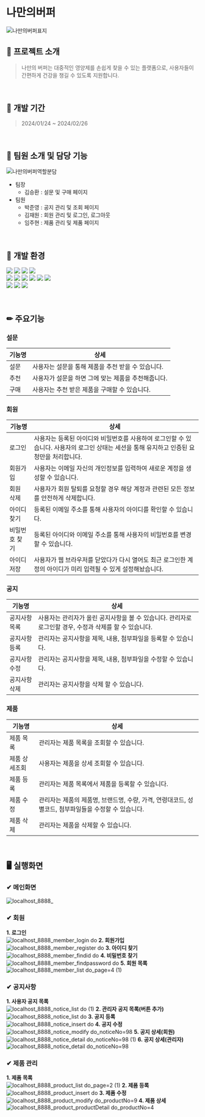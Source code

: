 나만의버퍼
============================
![나만의버퍼표지](https://github.com/2311PublicDataWebApp/MyBuffer/assets/154585453/acd2b995-da0b-4f2c-a09d-043363569b57)
## 💬 프로젝트 소개
> 나만의 버퍼는 대중적인 영양제를 손쉽게 찾을 수 있는 플랫폼으로, 사용자들이 간편하게 건강을 챙길 수 있도록 지원합니다.

<br/>

## 📅 개발 기간
> 2024/01/24 ~ 2024/02/26

<br/>

## 🧾 팀원 소개 및 담당 기능
![나만의버퍼역할분담](https://github.com/2311PublicDataWebApp/MyBuffer/assets/154585453/5069537f-6745-4cea-b721-f66836670ac4)
* 팀장
  - 김승환 : 설문 및 구매 페이지
* 팀원
  - 박준영 : 공지 관리 및 조회 페이지
  - 김재원 : 회원 관리 및 로그인, 로그아웃
  - 임주현 : 제품 관리 및 제품 페이지
  
<br/>

## 🔧 개발 환경
<img src="https://img.shields.io/badge/Spring-6DB33F?style=flat-square&logo=spring&logoColor=white"/> <img src="https://img.shields.io/badge/Oracle-F80000?style=flat-square&logo=oracle&logoColor=white"/> <img src="https://img.shields.io/badge/Apache Tomcat-F8DC75?style=flat-square&logo=apachetomcat&logoColor=black"/> <img src="https://img.shields.io/badge/VISUAL STUDIO CODE-007ACC?style=flat-square&logo=visualstudiocode&logoColor=white"/>
<br/><img src="https://img.shields.io/badge/JAVA-F80000?style=flat-square&logo=&logoColor=white"/> <img src="https://img.shields.io/badge/MyBatis-111111?style=flat-square&logo=&logoColor=white"/> <img src="https://img.shields.io/badge/HTML5-E34F26?style=flat-square&logo=html5&logoColor=white"/> <img src="https://img.shields.io/badge/CSS3-1572B6?style=flat-square&logo=css3&logoColor=white"/> <img src="https://img.shields.io/badge/JavaScript-F7DF1E?style=flat-square&logo=javascript&logoColor=white"/> <img src="https://img.shields.io/badge/Apache Maven-C71A36?style=flat-square&logo=apachemaven&logoColor=white"/>
<br/><img src="https://img.shields.io/badge/GitHub-181717?style=flat-square&logo=github&logoColor=white"/> <img src="https://img.shields.io/badge/Discord-5865F2?style=flat-square&logo=discord&logoColor=white"/> <img src="https://img.shields.io/badge/Bootstrap-7952B3?style=flat-square&logo=bootstrap&logoColor=white"/>

<br/>

## ✏ 주요기능
### 설문
|기능명|상세|
| ---- | -- |
| 설문 | 사용자는 설문을 통해 제품을 추천 받을 수 있습니다. |
| 추천 | 사용자가 설문을 하면 그에 맞는 제품을 추천해줍니다. |
| 구매 | 사용자는 추천 받은 제품을 구매할 수 있습니다. |
### 회원
|기능명|상세|
| ---- | -- |
|로그인|사용자는 등록된 아이디와 비밀번호를 사용하여 로그인할 수 있습니다. 사용자의 로그인 상태는 세션을 통해 유지하고 인증된 요청만을 처리합니다. |
|회원가입|사용자는 이메일 자신의 개인정보를 입력하여 새로운 계정을 생성할 수 있습니다. |
|회원 삭제|사용자가 회원 탈퇴를 요청할 경우 해당 계정과 관련된 모든 정보를 안전하게 삭제합니다. |
|아이디 찾기|등록된 이메일 주소를 통해 사용자의 아이디를 확인할 수 있습니다. |
|비밀번호 찾기|등록된 아이디와 이메일 주소를 통해 사용자의 비밀번호를 변경할 수 있습니다. |
|아이디 저장| 사용자가 웹 브라우저를 닫았다가 다시 열어도 최근 로그인한 계정의 아이디가 미리 입력될 수 있게 설정해놨습니다. |
### 공지
|기능명|상세|
| ---- | -- |
| 공지사항 목록 | 사용자는 관리자가 올린 공지사항을 볼 수 있습니다. 관리자로 로그인할 경우, 수정과 삭제를 할 수 있습니다. |
| 공지사항 등록 | 관리자는 공지사항을 제목, 내용, 첨부파일을 등록할 수 있습니다. |
| 공지사항 수정 | 관리자는 공지사항을 제목, 내용, 첨부파일을 수정할 수 있습니다. |
| 공지사항 삭제 | 관리자는 공지사항을 삭제 할 수 있습니다. |
### 제품
|기능명|상세|
| ---- | -- |
| 제품 목록 | 관리자는 제품 목록을 조회할 수 있습니다. |
| 제품 상세조회 | 사용자는 제품을 상세 조회할 수 있습니다. |
| 제품 등록 | 관리자는 제품 목록에서 제품을 등록할 수 있습니다. |
| 제품 수정 | 관리자는 제품의 제품명, 브랜드명, 수량, 가격, 연령대코드, 성별코드, 첨부파일들을 수정할 수 있습니다. |
| 제품 삭제 | 관리자는 제품을 삭제할 수 있습니다. |

<br/>

## 🖥 실행화면
### ✔ 메인화면
![localhost_8888_](https://github.com/2311PublicDataWebApp/MyBuffer/assets/154585453/a08a36a6-a608-43d0-a1ed-0f5dc9b3521e)

### ✔ 회원
**1. 로그인** <br/>
![localhost_8888_member_login do](https://github.com/2311PublicDataWebApp/MyBuffer/assets/154585453/6fbc38e2-9969-46d7-9568-886527470cc3)
**2. 회원가입** <br/>
![localhost_8888_member_register do](https://github.com/2311PublicDataWebApp/MyBuffer/assets/154585453/3fa37e39-0b03-4652-88bf-34fa922093cd)
**3. 아이디 찾기** <br/>
![localhost_8888_member_findid do](https://github.com/2311PublicDataWebApp/MyBuffer/assets/154585453/02d2f5f0-2d9c-45c2-a11d-50185f8813de)
**4. 비밀번호 찾기** <br/>
![localhost_8888_member_findpassword do](https://github.com/2311PublicDataWebApp/MyBuffer/assets/154585453/8280efff-4072-4cde-b132-cd778da0e376)
**5. 회원 목록** <br/>
![localhost_8888_member_list do_page=4 (1)](https://github.com/2311PublicDataWebApp/MyBuffer/assets/154585453/f29d9715-994e-4a69-bf9e-d771710d85dc)

### ✔ 공지사항
**1. 사용자 공지 목록** <br/>
![localhost_8888_notice_list do (1)](https://github.com/2311PublicDataWebApp/MyBuffer/assets/154585453/03f99293-de28-47c5-898a-2dcd9f9ec4ea)
**2. 관리자 공지 목록(버튼 추가)** <br/>
![localhost_8888_notice_list do](https://github.com/2311PublicDataWebApp/MyBuffer/assets/154585453/31cbda79-c8e4-4e7a-afe5-5e4b7e139ba5)
**3. 공지 등록** <br/>
![localhost_8888_notice_insert do](https://github.com/2311PublicDataWebApp/MyBuffer/assets/154585453/a362c1a5-df91-41aa-9044-6c5ae60dc4f7)
**4. 공지 수정** <br/>
![localhost_8888_notice_modify do_noticeNo=98](https://github.com/2311PublicDataWebApp/MyBuffer/assets/154585453/1e876e7b-542b-415a-b6d1-ea0da470f322)
**5. 공지 상세(회원)** <br/>
![localhost_8888_notice_detail do_noticeNo=98 (1)](https://github.com/2311PublicDataWebApp/MyBuffer/assets/154585453/763a420a-6819-4b48-9b6f-2ca78d9eb26c)
**6. 공지 상세(관리자)** <br/>
![localhost_8888_notice_detail do_noticeNo=98](https://github.com/2311PublicDataWebApp/MyBuffer/assets/154585453/8c5edef7-fc65-4e07-a74e-b95eee705d18)

### ✔ 제품 관리
**1. 제품 목록** <br/>
![localhost_8888_product_list do_page=2 (1)](https://github.com/2311PublicDataWebApp/MyBuffer/assets/154585453/4cfa249a-e507-46ff-92a2-ff987904edfa)
**2. 제품 등록** <br/>
![localhost_8888_product_insert do](https://github.com/2311PublicDataWebApp/MyBuffer/assets/154585453/b09b755a-749d-499e-bcc7-9d59f2bd87b5)
**3. 제품 수정** <br/>
![localhost_8888_product_modify do_productNo=9](https://github.com/2311PublicDataWebApp/MyBuffer/assets/154585453/457e063e-0393-4214-9672-48a25caf9923)
**4. 제품 상세** <br/>
![localhost_8888_product_productDetail do_productNo=4](https://github.com/2311PublicDataWebApp/MyBuffer/assets/154585453/6ba5a182-ab87-42d2-9962-06c6bda6dd85)
